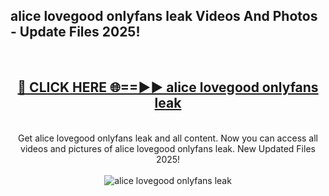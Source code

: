 <h2>alice lovegood onlyfans leak Videos And Photos - Update Files 2025!</h2>
<br>
<div align="center">
<h2><a href="https://linkcuts.com/hfmhzwbr" rel="nofollow">🔴 CLICK HERE 🌐==►► alice lovegood onlyfans leak</a></h2>
<br>
Get alice lovegood onlyfans leak and all content. Now you can access all videos and pictures of alice lovegood onlyfans leak. New Updated Files 2025!
<br>
<br>
<a href="https://linkcuts.com/hfmhzwbr" rel="nofollow" data-target="animated-image.originalLink"><img src="https://i.ibb.co.com/WyWwxjT/player-gif2.gif" alt="alice lovegood onlyfans leak" style="max-width: 100%; display: inline-block;" data-target="animated-image.originalImage"></a>
</div>
<br>